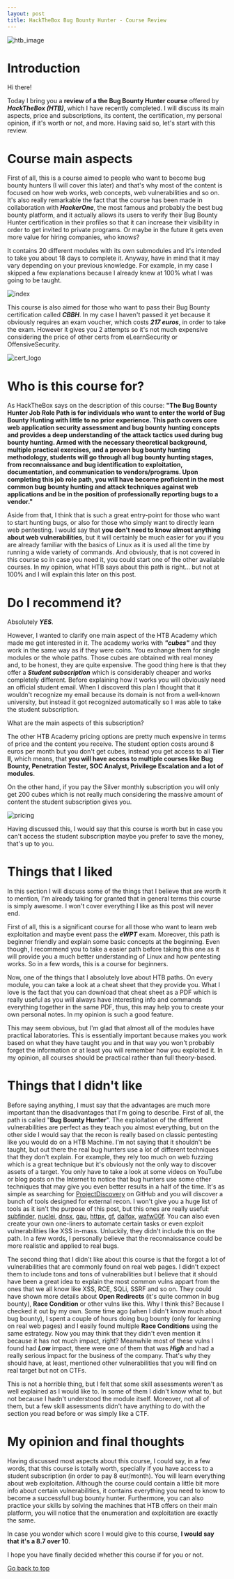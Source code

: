 ```yaml
---
layout: post
title: HackTheBox Bug Bounty Hunter - Course Review
---
```


<img src="https://raw.githubusercontent.com/D3Ext/d3ext.github.io/main/images/bug_bounty/course_finish.png" alt="htb_image">

# Introduction

Hi there!

Today I bring you a **review of a the Bug Bounty Hunter course** offered by ***HackTheBox (HTB)***, which I have recently completed. I will discuss its main aspects, price and subscriptions, its content, the certification, my personal opinion, if it's worth or not, and more. Having said so, let's start with this review.

# Course main aspects

First of all, this is a course aimed to people who want to become bug bounty hunters (I will cover this later) and that's why most of the content is focused on how web works, web concepts, web vulnerabilities and so on. It's also really remarkable the fact that the course has been made in collaboration with ***HackerOne***, the most famous and probably the best bug bounty platform, and it actually allows its users to verify their Bug Bounty Hunter certification in their profiles so that it can increase their visibility in order to get invited to private programs. Or maybe in the future it gets even more value for hiring companies, who knows?

It contains 20 different modules with its own submodules and it's intended to take you about 18 days to complete it. Anyway, have in mind that it may vary depending on your previous knowledge. For example, in my case I skipped a few explanations because I already knew at 100% what I was going to be taught.

<img src="https://raw.githubusercontent.com/D3Ext/d3ext.github.io/main/images/bug_bounty/course_index.png" alt="index">

This course is also aimed for those who want to pass their Bug Bounty certification called ***CBBH***. In my case I haven't passed it yet because it obviously requires an exam voucher, which costs ***217 euros***, in order to take the exam. However it gives you 2 attempts so it's not much expensive considering the price of other certs from eLearnSecurity or OffensiveSecurity.

<img src="https://raw.githubusercontent.com/D3Ext/d3ext.github.io/main/images/bug_bounty/cbbh.webp" alt="cert_logo">

# Who is this course for?

As HackTheBox says on the description of this course: **"The Bug Bounty Hunter Job Role Path is for individuals who want to enter the world of Bug Bounty Hunting with little to no prior experience. This path covers core web application security assessment and bug bounty hunting concepts and provides a deep understanding of the attack tactics used during bug bounty hunting. Armed with the necessary theoretical background, multiple practical exercises, and a proven bug bounty hunting methodology, students will go through all bug bounty hunting stages, from reconnaissance and bug identification to exploitation, documentation, and communication to vendors/programs. Upon completing this job role path, you will have become proficient in the most common bug bounty hunting and attack techniques against web applications and be in the position of professionally reporting bugs to a vendor."**

Aside from that, I think that is such a great entry-point for those who want to start hunting bugs, or also for those who simply want to directly learn web pentesting. I would say that **you don't need to know almost anything about web vulnerabilities**, but it will certainly be much easier for you if you are already familiar with the basics of Linux as it is used all the time by running a wide variety of commands. And obviously, that is not covered in this course so in case you need it, you could start one of the other available courses. In my opinion, what HTB says about this path is right... but not at 100% and I will explain this later on this post.

# Do I recommend it?

Absolutely ***YES***.

However, I wanted to clarify one main aspect of the HTB Academy which made me get interested in it. The academy works with ***"cubes"*** and they work in the same way as if they were coins. You exchange them for single modules or the whole paths. Those cubes are obtained with real money and, to be honest, they are quite expensive. The good thing here is that they offer a ***Student subscription*** which is considerably cheaper and works completely different. Before explaining how it works you will obviously need an official student email. When I discoverd this plan I thought that it wouldn't recognize my email because its domain is not from a well-known university, but instead it got recognized automatically so I was able to take the student subscription.

What are the main aspects of this subscription?

The other HTB Academy pricing options are pretty much expensive in terms of price and the content you receive. The student option costs around 8 euros per month but you don't get cubes, instead you get access to all **Tier II**, which means, that **you will have access to multiple courses like Bug Bounty, Penetration Tester, SOC Analyst, Privilege Escalation and a lot of modules**.

On the other hand, if you pay the Silver monthly subscription you will only get 200 cubes which is not really much considering the massive amount of content the student subscription gives you.

<img src="https://raw.githubusercontent.com/D3Ext/d3ext.github.io/main/images/bug_bounty/pricing.png" alt="pricing">

Having discussed this, I would say that this course is worth but in case you can't access the student subscription maybe you prefer to save the money, that's up to you.

# Things that I liked

In this section I will discuss some of the things that I believe that are worth it to mention, I'm already taking for granted that in general terms this course is simply awesome. I won't cover everything I like as this post will never end.

First of all, this is a significant course for all those who want to learn web exploitation and maybe event pass the ***eWPT*** exam. Moreover, this path is beginner friendly and explain some basic concepts at the beginning. Even though, I recommend you to take a easier path before taking this one as it will provide you a much better understanding of Linux and how pentesting works. So in a few words, this is a course for beginners.

Now, one of the things that I absolutely love about HTB paths. On every module, you can take a look at a cheat sheet that they provide you. What I love is the fact that you can download that cheat sheet as a PDF which is really useful as you will always have interesting info and commands everything together in the same PDF, thus, this may help you to create your own personal notes. In my opinion is such a good feature.

This may seem obvious, but I'm glad that almost all of the modules have practical laboratories. This is essentially important because makes you work based on what they have taught you and in that way you won't probably forget the information or at least you will remember how you exploited it. In my opinion, all courses should be practical rather than full theory-based.

# Things that I didn't like

Before saying anything, I must say that the advantages are much more important than the disadvantages that I'm going to describe. First of all, the path is called "**Bug Bounty Hunter**". The exploitation of the different vulnerabilities are perfect as they teach you almost everything, but on the other side I would say that the recon is really based on classic pentesting like you would do on a HTB Machine. I'm not saying that it shouldn't be taught, but out there the real bug hunters use a lot of different techniques that they don't explain. For example, they rely too much on web fuzzing which is a great technique but it's obviously not the only way to discover assets of a target. You only have to take a look at some videos on YouTube or blog posts on the Internet to notice that bug hunters use some other techniques that may give you even better results in a half of the time. It's as simple as searching for [ProjectDiscovery](https://github.com/projectdiscovery) on GitHub and you will discover a bunch of tools designed for external recon. I won't give you a huge list of tools as it isn't the purpose of this post, but this ones are really useful: [subfinder](https://github.com/projectdiscovery/subfinder), [nuclei](https://github.com/projectdiscovery/nuclei), [dnsx](https://github.com/projectdiscovery/dnsx), [gau](https://github.com/lc/gau), [httpx](https://github.com/projectdiscovery/httpx), [gf](https://github.com/tomnomnom/gf), [dalfox](https://github.com/hahwul/dalfox), [wafw00f](https://github.com/EnableSecurity/wafw00f). You can also even create your own one-liners to automate certain tasks or even exploit vulnerabilities like XSS in-mass. Unluckily, they didn't include this on the path. In a few words, I personally believe that the reconnaissance could be more realistic and applied to real bugs.

The second thing that I didn't like about this course is that the forgot a lot of vulnerabilities that are commonly found on real web pages. I didn't expect them to include tons and tons of vulnerabilities but I believe that it should have been a great idea to explain the most common vulns appart from the ones that we all know like XSS, RCE, SQLi, SSRF and so on. They could have shown more details about **Open Redirects** (it's quite common in bug bounty), **Race Condition** or other vulns like this. Why I think this? Because I checked it out by my own. Some time ago (when I didn't know much about bug bounty), I spent a couple of hours doing bug bounty (only for learning on real web pages) and I easily found multiple **Race Conditions** using the same estrategy. Now you may think that they didn't even mention it because it has not much impact, right? Meanwhile most of these vulns I found had ***Low*** impact, there were one of them that was ***High*** and had a really serious impact for the business of the company. That's why they should have, at least, mentioned other vulnerabilities that you will find on real target but not on CTFs.

This is not a horrible thing, but I felt that some skill assessments weren't as well explained as I would like to. In some of them I didn't know what to, but not because I hadn't understood the module itself. Moreover, not all of them, but a few skill assessments didn't have anything to do with the section you read before or was simply like a CTF.

# My opinion and final thoughts

Having discussed most aspects about this course, I could say, in a few words, that this course is totally worth, specially if you have access to a student subscription (in order to pay 8 eur/month). You will learn everything about web exploitation. Although the course could contain a little bit more info about certain vulnerabilities, it contains everything you need to know to become a successfull bug bounty hunter. Furthermore, you can also practice your skills by solving the machines that HTB offers on their main platform, you will notice that the enumeration and exploitation are exactly the same.

In case you wonder which score I would give to this course, **I would say that it's a 8.7 over 10**.

I hope you have finally decided whether this course if for you or not.

[Go back to top](#)




